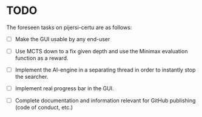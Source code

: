 # TODO
The foreseen tasks on pijersi-certu are as follows:

- [ ] Make the GUI usable by any end-user
- [ ] Use MCTS down to a fix given depth and use the Minimax evaluation function as a reward.
- [ ] Implement the AI-engine in a separating thread in order to instantly stop the searcher.
- [ ] Implement real progress bar in the GUI.
- [ ] Complete documentation and information relevant for GitHub publishing (code of conduct, etc.)

